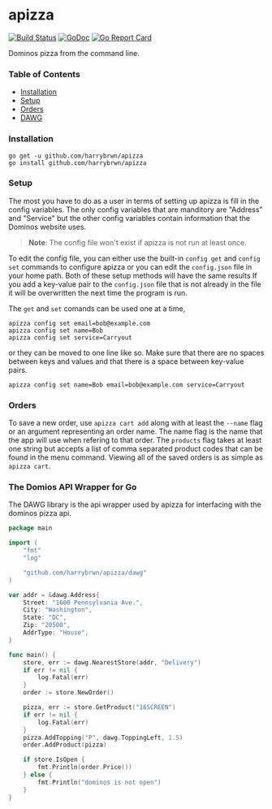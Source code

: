 # apizza

[![Build Status](https://travis-ci.com/harrybrwn/apizza.svg?branch=master)](https://travis-ci.com/harrybrwn/apizza)
[![GoDoc](https://godoc.org/github.com/github.com/harrybrwn/apizza/dawg?status.svg)](https://godoc.org/github.com/harrybrwn/apizza/dawg)
[![Go Report Card](https://goreportcard.com/badge/github.com/harrybrwn/apizza)](https://goreportcard.com/report/github.com/harrybrwn/apizza)

Dominos pizza from the command line.

### Table of Contents
- [Installation](#installation)
- [Setup](#setup)
- [Orders](#orders)
- [DAWG](#the-dominos-api-wrapper-for-go)

### Installation
```
go get -u github.com/harrybrwn/apizza
go install github.com/harrybrwn/apizza
```

### Setup
The most you have to do as a user in terms of setting up apizza is fill in the
config variables. The only config variables that are manditory are "Address"
and "Service" but the other config variables contain information that the Dominos
website uses.

> **Note**: The config file won't exist if apizza is not run at least once.

To edit the config file, you can either use the built-in `config get` and
`config set` commands to configure apizza or you can edit the `config.json` file
in your home path. Both of these setup methods will have the same results If you
add a key-value pair to the `config.json` file that is not already in the file
it will be overwritten the next time the program is run.

The `get` and `set` comands can be used one at a time,
```
apizza config set email=bob@example.com
apizza config set name=Bob
apizza config set service=Carryout
```

or they can be moved to one line like so. Make sure that there are no spaces between keys and values and that there is a space between key-value pairs.
```
apizza config set name=Bob email=bob@example.com service=Carryout
```

### Orders
To save a new order, use `apizza cart add` along with at least the `--name` flag or an argument
representing an order name. The name flag is the name that the app will use when refering to
that order. The `products` flag takes at least one string but accepts a list of
comma separated product codes that can be found in the menu command. Viewing all of
the saved orders is as simple as `apizza cart`.


### The Domios API Wrapper for Go
The DAWG library is the api wrapper used by apizza for interfacing with the dominos pizza api.
```go
package main

import (
	"fmt"
	"log"

	"github.com/harrybrwn/apizza/dawg"
)

var addr = &dawg.Address{
	Street: "1600 Pennsylvania Ave.",
	City: "Washington",
	State: "DC",
	Zip: "20500",
	AddrType: "House",
}

func main() {
	store, err := dawg.NearestStore(addr, "Delivery")
	if err != nil {
		log.Fatal(err)
	}
	order := store.NewOrder()

	pizza, err := store.GetProduct("16SCREEN")
	if err != nil {
		log.Fatal(err)
	}
	pizza.AddTopping("P", dawg.ToppingLeft, 1.5)
	order.AddProduct(pizza)

	if store.IsOpen {
		fmt.Println(order.Price())
	} else {
		fmt.Println("dominos is not open")
	}
}
```
